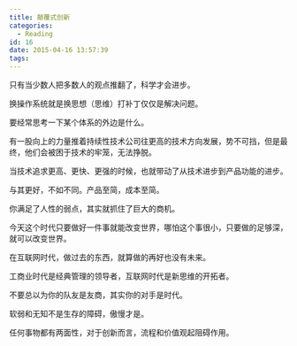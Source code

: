 ```yaml
---
title: 颠覆式创新
categories:
  - Reading
id: 16
date: 2015-04-16 13:57:39
tags:
---
```


<span style="font-family: 宋体; mso-ascii-font-family: Calibri; mso-ascii-theme-font: minor-latin; mso-fareast-font-family: 宋体; mso-fareast-theme-font: minor-fareast; mso-hansi-font-family: Calibri; mso-hansi-theme-font: minor-latin;">只有当少数人把多数人的观点推翻了，科学才会进步。</span>

<span style="font-family: 宋体; mso-ascii-font-family: Calibri; mso-ascii-theme-font: minor-latin; mso-fareast-font-family: 宋体; mso-fareast-theme-font: minor-fareast; mso-hansi-font-family: Calibri; mso-hansi-theme-font: minor-latin;">换操作系统就是换思想（思维）打补丁仅仅是解决问题。</span>

<span style="font-family: 宋体; mso-ascii-font-family: Calibri; mso-ascii-theme-font: minor-latin; mso-fareast-font-family: 宋体; mso-fareast-theme-font: minor-fareast; mso-hansi-font-family: Calibri; mso-hansi-theme-font: minor-latin;">要经常思考一下某个体系的外边是什么。</span>

<span style="font-family: 宋体; mso-ascii-font-family: Calibri; mso-ascii-theme-font: minor-latin; mso-fareast-font-family: 宋体; mso-fareast-theme-font: minor-fareast; mso-hansi-font-family: Calibri; mso-hansi-theme-font: minor-latin;">有一股向上的力量推着持续性技术公司往更高的技术方向发展，势不可挡，但是最终，他们会被困于技术的牢笼，无法挣脱。</span>

<span style="font-family: 宋体; mso-ascii-font-family: Calibri; mso-ascii-theme-font: minor-latin; mso-fareast-font-family: 宋体; mso-fareast-theme-font: minor-fareast; mso-hansi-font-family: Calibri; mso-hansi-theme-font: minor-latin;">当技术追求更高、更快、更强的时候，也就带动了从技术进步到产品功能的进步。</span>

<span style="font-family: 宋体; mso-ascii-font-family: Calibri; mso-ascii-theme-font: minor-latin; mso-fareast-font-family: 宋体; mso-fareast-theme-font: minor-fareast; mso-hansi-font-family: Calibri; mso-hansi-theme-font: minor-latin;">与其更好，不如不同。产品至简，成本至简。</span>

<span style="font-family: 宋体; mso-ascii-font-family: Calibri; mso-ascii-theme-font: minor-latin; mso-fareast-font-family: 宋体; mso-fareast-theme-font: minor-fareast; mso-hansi-font-family: Calibri; mso-hansi-theme-font: minor-latin;">你满足了人性的弱点，其实就抓住了巨大的商机。</span>

<span style="font-family: 宋体; mso-ascii-font-family: Calibri; mso-ascii-theme-font: minor-latin; mso-fareast-font-family: 宋体; mso-fareast-theme-font: minor-fareast; mso-hansi-font-family: Calibri; mso-hansi-theme-font: minor-latin;">今天这个时代只要做好一件事就能改变世界，哪怕这个事很小，只要做的足够深，就可以改变世界。</span>

<span style="font-family: 宋体; mso-ascii-font-family: Calibri; mso-ascii-theme-font: minor-latin; mso-fareast-font-family: 宋体; mso-fareast-theme-font: minor-fareast; mso-hansi-font-family: Calibri; mso-hansi-theme-font: minor-latin;">在互联网时代，做过去的东西，就算做的再好也没有未来。</span>

<span style="font-family: 宋体; mso-ascii-font-family: Calibri; mso-ascii-theme-font: minor-latin; mso-fareast-font-family: 宋体; mso-fareast-theme-font: minor-fareast; mso-hansi-font-family: Calibri; mso-hansi-theme-font: minor-latin;">工商业时代是经典管理的领导者，互联网时代是新思维的开拓者。</span><span lang="EN-US">  
</span>

<span style="font-family: 宋体; mso-ascii-font-family: Calibri; mso-ascii-theme-font: minor-latin; mso-fareast-font-family: 宋体; mso-fareast-theme-font: minor-fareast; mso-hansi-font-family: Calibri; mso-hansi-theme-font: minor-latin;">不要总以为你的队友是友商，其实你的对手是时代。</span>

<span style="font-family: 宋体; mso-ascii-font-family: Calibri; mso-ascii-theme-font: minor-latin; mso-fareast-font-family: 宋体; mso-fareast-theme-font: minor-fareast; mso-hansi-font-family: Calibri; mso-hansi-theme-font: minor-latin;">软弱和无知不是生存的障碍，傲慢才是。</span>

<span style="font-family: 宋体; mso-ascii-font-family: Calibri; mso-ascii-theme-font: minor-latin; mso-fareast-font-family: 宋体; mso-fareast-theme-font: minor-fareast; mso-hansi-font-family: Calibri; mso-hansi-theme-font: minor-latin;">任何事物都有两面性，对于创新而言，流程和价值观起阻碍作用。</span>
